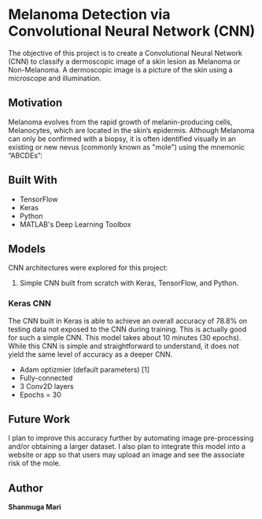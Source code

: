 # Melanoma Detection via Convolutional Neural Network (CNN)

The objective of this project is to create a Convolutional Neural Network (CNN) to classify a dermoscopic image of a skin lesion as Melanoma or Non-Melanoma. A dermoscopic image is a picture of the skin using a microscope and illumination.

## Motivation

Melanoma evolves from the rapid growth of melanin-producing cells, Melanocytes, which are located in the skin’s epidermis. Although Melanoma can only be confirmed with a biopsy, it is often identified visually in an existing or new nevus (commonly known as "mole") using the mnemonic “ABCDEs”:


## Built With

* TensorFlow
* Keras
* Python
* MATLAB's Deep Learning Toolbox

## Models

CNN architectures were explored for this project:

1) Simple CNN built from scratch with Keras, TensorFlow, and Python.


### Keras CNN

The CNN built in Keras is able to achieve an overall accuracy of 78.8% on testing data not exposed to the CNN during training. This is actually good for such a simple CNN. This model takes about 10 minutes (30 epochs). While this CNN is simple and straightforward to understand, it does not yield the same level of accuracy as a deeper CNN. 

- Adam optizmier (default parameters) [1]
- Fully-connected 
- 3 Conv2D layers
- Epochs = 30

## Future Work

I plan to improve this accuracy further by automating image pre-processing and/or obtaining a larger dataset. I also plan to integrate this model into a website or app so that users may upload an image and see the associate risk of the mole.

## Author

**Shanmuga Mari** 

